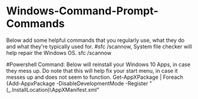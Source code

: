 # Windows-Command-Prompt-Commands
Below add some helpful commands that you regularly use, what they do and what they're typically used for.
#sfc /scannow, System file checker will help repair the Windows OS.
sfc /scannow


#Powershell Command: Below will reinstall your Windows 10 Apps, in case they mess up. Do note that this will help fix your start menu, in case it messes up and does not seem to function. 
Get-AppXPackage | Foreach {Add-AppxPackage -DisableDevelopmentMode -Register "$($_.InstallLocation)\AppXManifest.xml"
